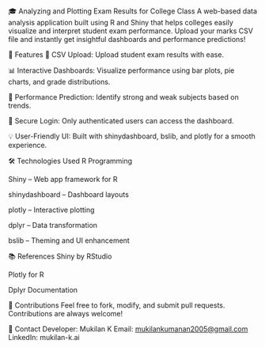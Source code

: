 🎓 Analyzing and Plotting Exam Results for College Class
A web-based data analysis application built using R and Shiny that helps colleges easily visualize and interpret student exam performance. Upload your marks CSV file and instantly get insightful dashboards and performance predictions!

🚀 Features
📂 CSV Upload: Upload student exam results with ease.

📊 Interactive Dashboards: Visualize performance using bar plots, pie charts, and grade distributions.

🎯 Performance Prediction: Identify strong and weak subjects based on trends.

🔐 Secure Login: Only authenticated users can access the dashboard.

💡 User-Friendly UI: Built with shinydashboard, bslib, and plotly for a smooth experience.

🛠️ Technologies Used
R Programming

Shiny – Web app framework for R

shinydashboard – Dashboard layouts

plotly – Interactive plotting

dplyr – Data transformation

bslib – Theming and UI enhancement

📚 References
Shiny by RStudio

Plotly for R

Dplyr Documentation

🤝 Contributions
Feel free to fork, modify, and submit pull requests. Contributions are always welcome!

📧 Contact
Developer: Mukilan K
Email: mukilankumanan2005@gmail.com 
LinkedIn: mukilan-k.ai


